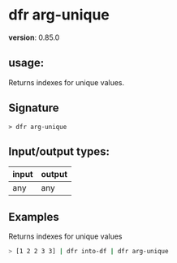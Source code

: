 # dfr arg-unique

**version**: 0.85.0

## **usage**:

Returns indexes for unique values.

## Signature

`> dfr arg-unique `

## Input/output types:

| input | output |
| ----- | ------ |
| any   | any    |

## Examples

Returns indexes for unique values

```bash
> [1 2 2 3 3] | dfr into-df | dfr arg-unique
```

